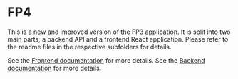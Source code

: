 # FP4

This is a new and improved version of the FP3 application.
It is split into two main parts; a backend API and a frontend React application.
Please refer to the readme files in the respective subfolders for details.

See the [Frontend documentation](frontend/README.md) for more details.
See the [Backend documentation](backend/README.md) for more details.

